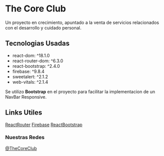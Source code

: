 # The Core Club

Un proyecto en crecimiento, apuntado a la venta de servicios relacionados con el desarrollo y cuidado personal.

## Tecnologias Usadas

* react-dom: ^18.1.0
* react-router-dom: ^6.3.0
* react-bootstrap: ^2.4.0
* firebase: ^9.8.4
* sweetalert: ^2.1.2
* web-vitals: ^2.1.4

Se utilizo **Bootstrap** en el proyecto para facilitar la implementacion de un NavBar Responsive.

## Links Utiles

[ReactRouter](https://reactrouter.com/)
[Firebase](https://firebase.google.com/)
[ReactBootstrap](https://react-bootstrap.github.io/) 

### Nuestras Redes

[@TheCoreClub](https://www.instagram.com/)